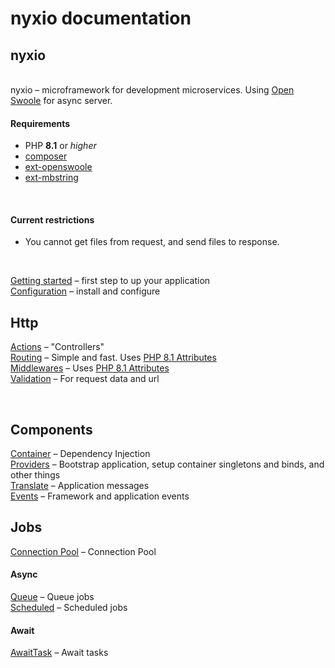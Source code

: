 # nyxio documentation

## nyxio
<br>nyxio – microframework for development microservices. Using [Open Swoole](https://openswoole.com/) for async server.

#### Requirements

- PHP **8.1** or *higher*
- [composer](https://getcomposer.org/)
- [ext-openswoole](https://openswoole.com/)
- [ext-mbstring](https://www.php.net/manual/en/book.mbstring.php)

<br>

#### Current restrictions
- You cannot get files from request, and send files to response. 

<br>

[Getting started](documentation/getting-started.md) – first step to up your application
<br>[Configuration](documentation/configuration.md) – install and configure

## Http

[Actions](documentation/actions.md) – "Controllers"
<br>[Routing](documentation/routing.md) – Simple and fast. Uses [PHP 8.1 Attributes](https://www.php.net/manual/en/language.attributes.overview.php)
<br> [Middlewares](documentation/middlewares.md) – Uses [PHP 8.1 Attributes](https://www.php.net/manual/en/language.attributes.overview.php)
<br> [Validation](documentation/validation.md) – For request data and url

<br>

## Components

[Container](documentation/container.md) – Dependency Injection
<br>[Providers](documentation/providers.md) – Bootstrap application, setup container singletons and binds, and other things
<br>[Translate](documentation/language.md) – Application messages
<br>[Events](documentation/events.md) – Framework and application events

## Jobs

[Connection Pool](documentation/server/connection-pool.md) – Connection Pool

#### Async
[Queue](documentation/server/queue-jobs.md) – Queue jobs
<br>[Scheduled](documentation/server/scheduled-jobs.md) – Scheduled jobs

#### Await
[AwaitTask](documentation/server/await-tasks.md) – Await tasks
